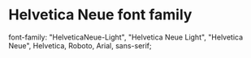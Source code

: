 Helvetica Neue font family
==========================

font-family: "HelveticaNeue-Light", "Helvetica Neue Light", "Helvetica Neue", Helvetica, Roboto, Arial, sans-serif;
